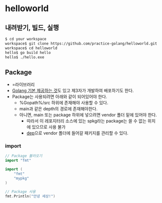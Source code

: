 # helloworld

## 내려받기, 빌드, 실행
```sh
$ cd your workspace
workspace$ git clone https://github.com/practice-golang/helloworld.git
workspace$ cd helloworld
hello$ go build hello
hello$ ./hello.exe
```

## Package
* =라이브러리
* [Golang 기본 제공하는 것](https://golang.org/pkg/)도 있고 제3자가 개발하여 배포하기도 한다.
* Package는 사용되려면 아래와 같이 되어있어야 한다.
  * %Gopath%/src 하위에 존재해야 사용할 수 있다.
  * main과 같은 depth의 경로에 존재해야한다.
  * 아니면, main 또는 package 하위에 넣으려면 vendor 폴더 밑에 있어야 한다.
    * 따라서 이 레포지터리 소스에 있는 spkg라는 package는 쓸 수 없는 위치에 있으므로 사용 불가
    * [dep](https://github.com/golang/dep)으로 vendor 폴더에 들어갈 패키지를 관리할 수 있다.

### import
```go
// Package 불러오기
import "fmt"

import (
    "fmt"
    "mypkg"
)

// Package 사용
fmt.Println("안녕 세상!")
```
